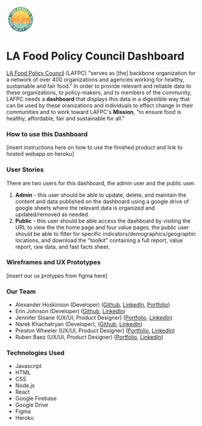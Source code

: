 <img src='/public/images/LAFPC_logo_2.png' width=75 height=75>

# LA Food Policy Council Dashboard

[LA Food Policy Council](https://www.goodfoodla.org/) (LAFPC) "serves as [the] backbone organization for a network of over 400 organizations and agencies working for healthy, sustainable and fair food."  In order to provide relevant and reliable data to these organizations, to policy-makers, and to members of the community, LAFPC needs a **dashboard** that displays this data in a digestible way that can be used by these oranizations and individuals to effect change in their communities and to work toward LAFPC's **Mission**, "to ensure food is healthy, affordable, fair and sustainable for all."  

### How to use this Dashboard
[insert instructions here on how to use the finished product and link to hosted webapp on heroku]

### User Stories
There are two users for this dashboard, the admin user and the public user.
1. **Admin** - this user should be able to update, delete, and maintain the content and data published on the dashboard using a google drive of google sheets where the relevant data is organized and updated/removed as needed.
2. **Public** - this user should be able access the dashboard by visiting the URL to view the the home page and four value pages, the public user should be able to filter for specific indicators/demographics/geographic locations, and download the "toolkit" containing a full report, value report, raw data, and fast facts sheet. 

### Wireframes and UX Prototypes
[insert our ux protypes from figma here]

### Our Team
- Alexander Hoskinson (Developer) ([Github](https://github.com/alexander215), [LinkedIn](https://www.linkedin.com/in/alexhoskinson/), [Portfolio](https://alexhoskinson.com/))
- Erin Johnson (Developer) ([Github](https://github.com/erinjohnson47), [LinkedIn](https://www.linkedin.com/in/erinjohnson47/))
- Jennifer Sloane (UX/UI, Product Designer) ([Portfolio](https://www.jenniksloane.com/), [LinkedIn](https://www.linkedin.com/in/jenniksloane/))
- Narek Khachatryan (Developer), ([Github](https://github.com/narex111), [LinkedIn](https://www.linkedin.com/in/narekkhachatryan/))
- Preston Wheeler (UX/UI, Product Designer) ([Portfolio](https://www.prestonwheeler.com/), [LinkedIn](https://www.linkedin.com/in/prestonwheeler/))
- Ruben Baez (UX/UI, Product Designer) ([Portfolio](https://www.rubenbaez.com/), [LinkedIn](https://www.linkedin.com/in/rubenbaez/))

### Technologies Used
- Javascript
- HTML
- CSS
- Node.js
- React
- Google Firebase
- Google Drive
- Figma
- Heroku